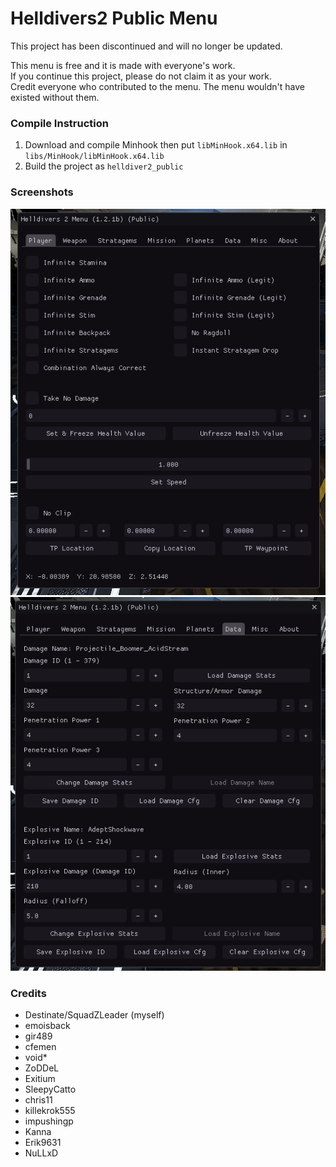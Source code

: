 # Helldivers2 Public Menu
This project has been discontinued and will no longer be updated.

This menu is free and it is made with everyone's work.<br>
If you continue this project, please do not claim it as your work.<br>
Credit everyone who contributed to the menu. The menu wouldn't have existed without them.


### Compile Instruction
1) Download and compile Minhook then put `libMinHook.x64.lib` in `libs/MinHook/libMinHook.x64.lib`
2) Build the project as `helldiver2_public`

### Screenshots
![Screenshot1](media/screenshot1.png)
![Screenshot2](media/screenshot2.png)

### Credits
- Destinate/SquadZLeader (myself)
- emoisback
- gir489
- cfemen
- void*
- ZoDDeL
- Exitium
- SleepyCatto
- chris11
- killekrok555
- impushingp
- Kanna
- Erik9631
- NuLLxD
